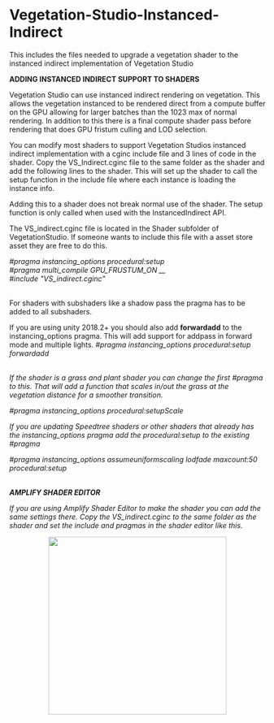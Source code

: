 # Vegetation-Studio-Instanced-Indirect
This includes the files needed to upgrade a vegetation shader to the instanced indirect implementation of Vegetation Studio

<b>ADDING INSTANCED INDIRECT SUPPORT TO SHADERS</b>

Vegetation Studio can use instanced indirect rendering on vegetation. This allows the vegetation instanced to be rendered direct from a compute buffer on the GPU allowing for larger batches than the 1023 max of normal rendering. In addition to this there is a final compute shader pass before rendering that does GPU fristum culling and LOD selection.

You can modify most shaders to support Vegetation Studios instanced indirect implementation with a cginc include file and 3 lines of code in the shader.  Copy the VS_Indirect.cginc file to the same folder as the shader and add the following lines to the shader. This will set up the shader to call the setup function in the include file where each instance is loading the instance info.

Adding this to a shader does not break normal use of the shader. The setup function is only called when used with the InstancedIndirect API.

The VS_indirect.cginc file is located in the Shader subfolder of VegetationStudio. If someone wants to include this file with a asset store asset they are free to do this.

<i>
#pragma instancing_options procedural:setup</br>
#pragma multi_compile GPU_FRUSTUM_ON __</br>
#include "VS_indirect.cginc"</br></i>
</br>

For shaders with subshaders like a shadow pass the pragma has to be added to all subshaders. 

If you are using unity 2018.2+ you should also add <b>forwardadd</b> to the instancing_options pragma. This will add support for addpass in forward mode and multiple lights. 
<i>
#pragma instancing_options procedural:setup forwardadd</br>
</br>

If the shader is a grass and plant shader you can change the first #pragma to this. That will add a function that scales in/out the grass at the vegetation distance for a smoother transition.

<i>#pragma instancing_options procedural:setupScale</i>
</br>

If you are updating Speedtree shaders or other shaders that already has the instancing_options pragma add the procedural:setup to the existing #pragma

<i>#pragma instancing_options assumeuniformscaling lodfade maxcount:50 procedural:setup</i>
</br>
</br>

<b>AMPLIFY SHADER EDITOR</b>

If you are using Amplify Shader Editor to make the shader you can add the same settings there. Copy the VS_indirect.cginc to the same folder as the shader and set the include and pragmas in the shader editor like this.

<p align="center">
  <img src="https://www.awesometech.no/wp-content/uploads/2018/09/Image-539.png" width="350"/>
</p>
